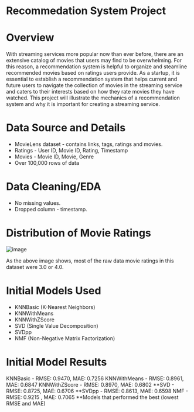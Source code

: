# Recommedation System Project

# Overview

With streaming services more popular now than ever before, there are an extensive catalog of movies that users may find to be overwhelming. For this reason, a recommendation system is helpful to organize and steamline recommended movies based on ratings users provide. As a startup, it is essential to establish a recommendation system that helps current and future users to navigate the collection of movies in the streaming service and caters to their interests based on how they rate movies they have watched. This project will illustrate the mechanics of a recommendation system and why it is important for creating a streaming service. 

# Data Source and Details

* MovieLens dataset - contains links, tags, ratings and movies.
* Ratings - User ID, Movie ID, Rating, Timestamp
* Movies - Movie ID, Movie, Genre
* Over 100,000 rows of data


# Data Cleaning/EDA

* No missing values.
* Dropped column - timestamp.

# Distribution of Movie Ratings

![image](https://user-images.githubusercontent.com/77416319/142574165-cb5d62d2-f727-459c-91ef-75f2c73a192b.png)

As the above image shows, most of the raw data movie ratings in this dataset were 3.0 or 4.0.

# Initial Models Used

* KNNBasic (K-Nearest Neighbors)
* KNNWithMeans
* KNNWithZScore
* SVD (Single Value Decomposition)
* SVDpp
* NMF (Non-Negative Matrix Factorization)

# Initial Model Results

KNNBasic - RMSE: 0.9470, MAE: 0.7256
KNNWithMeans - RMSE: 0.8961, MAE: 0.6847
KNNWithZScore - RMSE: 0.8970, MAE: 0.6802
**SVD - RMSE: 0.8725, MAE: 0.6706
**SVDpp - RMSE: 0.8613, MAE: 0.6598
NMF - RMSE: 0.9215 , MAE: 0.7065
**Models that performed the best (lowest RMSE and MAE)
